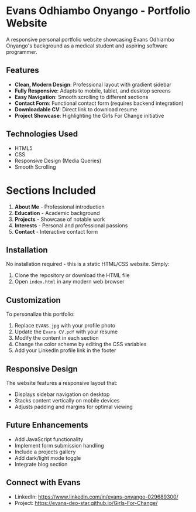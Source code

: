 # Evans Odhiambo Onyango - Portfolio Website

A responsive personal portfolio website showcasing Evans Odhiambo Onyango's background as a medical student and aspiring software programmer.

## Features

- **Clean, Modern Design**: Professional layout with gradient sidebar
- **Fully Responsive**: Adapts to mobile, tablet, and desktop screens
- **Easy Navigation**: Smooth scrolling to different sections
- **Contact Form**: Functional contact form (requires backend integration)
- **Downloadable CV**: Direct link to download resume
- **Project Showcase**: Highlighting the Girls For Change initiative

## Technologies Used

- HTML5
- CSS
- Responsive Design (Media Queries)
- Smooth Scrolling

# Sections Included

1. **About Me** - Professional introduction
2. **Education** - Academic background
3. **Projects** - Showcase of notable work
4. **Interests** - Personal and professional passions
5. **Contact** - Interactive contact form

## Installation

No installation required - this is a static HTML/CSS website. Simply:

1. Clone the repository or download the HTML file
2. Open `index.html` in any modern web browser

## Customization

To personalize this portfolio:

1. Replace `EVANS.jpg` with your profile photo
2. Update the `Evans CV.pdf` with your resume
3. Modify the content in each section
4. Change the color scheme by editing the CSS variables
5. Add your LinkedIn profile link in the footer

## Responsive Design

The website features a responsive layout that:
- Displays sidebar navigation on desktop
- Stacks content vertically on mobile devices
- Adjusts padding and margins for optimal viewing

## Future Enhancements

- Add JavaScript functionality
- Implement form submission handling
- Include a projects gallery
- Add dark/light mode toggle
- Integrate blog section

## Connect with Evans

- LinkedIn:  https://www.linkedin.com/in/evans-onyango-029689300/
- Project: https://evans-deo-star.github.io/Girls-For-Change/
